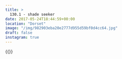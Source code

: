 ```yaml
---
title: >
  130.1 - shade seeker
date: 2017-05-24T18:44:59+00:00
location: "Dorset"
image: "/img/982903eba20e2777d955d59bf0d4cc64.jpg"
draft: false
instagram: true
---
```


{{<photo src="/img/982903eba20e2777d955d59bf0d4cc64.jpg">}}
